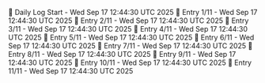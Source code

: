 📅 Daily Log Start - Wed Sep 17 12:44:30 UTC 2025
📌 Entry 1/11 - Wed Sep 17 12:44:30 UTC 2025
📌 Entry 2/11 - Wed Sep 17 12:44:30 UTC 2025
📌 Entry 3/11 - Wed Sep 17 12:44:30 UTC 2025
📌 Entry 4/11 - Wed Sep 17 12:44:30 UTC 2025
📌 Entry 5/11 - Wed Sep 17 12:44:30 UTC 2025
📌 Entry 6/11 - Wed Sep 17 12:44:30 UTC 2025
📌 Entry 7/11 - Wed Sep 17 12:44:30 UTC 2025
📌 Entry 8/11 - Wed Sep 17 12:44:30 UTC 2025
📌 Entry 9/11 - Wed Sep 17 12:44:30 UTC 2025
📌 Entry 10/11 - Wed Sep 17 12:44:30 UTC 2025
📌 Entry 11/11 - Wed Sep 17 12:44:30 UTC 2025
